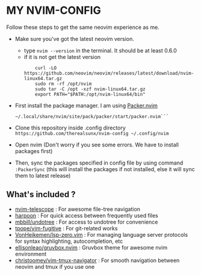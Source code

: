 # MY NVIM-CONFIG
Follow these steps to get the same neovim experience as me.

* Make sure you've got the latest neovim version.
    * type `nvim --version` in the terminal. It should be at least 0.6.0
    * if it is not get the latest version
        ```
            curl -LO https://github.com/neovim/neovim/releases/latest/download/nvim-linux64.tar.gz
            sudo rm -rf /opt/nvim
            sudo tar -C /opt -xzf nvim-linux64.tar.gz
            export PATH="$PATH:/opt/nvim-linux64/bin"
        ```

* First install the package manager. I am using [Packer.nvim](https://github.com/wbthomason/packer.nvim)
    ```git clone --depth 1 https://github.com/wbthomason/packer.nvim\
    ~/.local/share/nvim/site/pack/packer/start/packer.nvim```

* Clone this repository inside .config directory
    ```https://github.com/therealsunx/nvim-config ~/.config/nvim```

* Open nvim (Don't worry if you see some errors. We have to install packages first)

* Then, sync the packages specified in config file by using command `:PackerSync`
    (this will install the packages if not installed, else it will sync them to latest release)

## What's included ?
* [nvim-telescope](https://github.com/nvim-telescope/telescope.nvim) : For awesome file-tree navigation
* [harpoon](https://github.com/ThePrimeagen/harpoon) : For quick access between frequently used files
* [mbbill/undotree](https://github.com/mbbill/undotree) : For access to undotree for convenience
* [tpope/vim-fugitive](https://github.com/tpope/vim-fugitive) : For git-related works
* [VonHeikemen/lsp-zero.vim](https://github.com/VonHeikemen/lsp-zero.vim) : For managing language server protocols for syntax highlighting, autocompletion, etc
* [ellisonleao/gruvbox.nvim](https://github.com/ellisonleao/gruvbox.nvim) : Gruvbox theme for awesome nvim environment
* [christoomey/vim-tmux-navigator](https://github.com/christoomey/vim-tmux-navigator) : For smooth navigation between neovim and tmux if you use one

